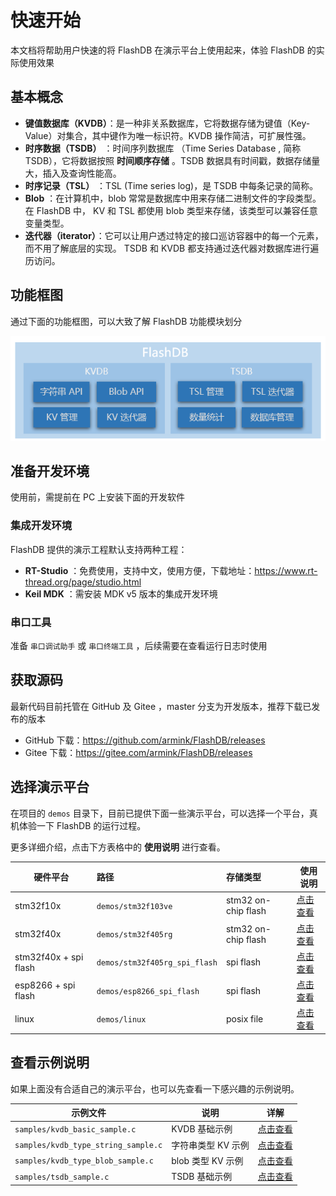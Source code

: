 # 快速开始

本文档将帮助用户快速的将 FlashDB 在演示平台上使用起来，体验 FlashDB 的实际使用效果

## 基本概念

- **键值数据库（KVDB）**：是一种非关系数据库，它将数据存储为键值（Key-Value）对集合，其中键作为唯一标识符。KVDB 操作简洁，可扩展性强。
- **时序数据（TSDB）** ：时间序列数据库 （Time Series Database , 简称 TSDB），它将数据按照 **时间顺序存储** 。TSDB 数据具有时间戳，数据存储量大，插入及查询性能高。
- **时序记录（TSL）** ：TSL (Time series log)，是 TSDB 中每条记录的简称。
- **Blob** ：在计算机中，blob 常常是数据库中用来存储二进制文件的字段类型。在 FlashDB 中， KV 和 TSL 都使用 blob 类型来存储，该类型可以兼容任意变量类型。
- **迭代器（iterator）**：它可以让用户透过特定的接口巡访容器中的每一个元素，而不用了解底层的实现。 TSDB 和 KVDB 都支持通过迭代器对数据库进行遍历访问。

## 功能框图

通过下面的功能框图，可以大致了解 FlashDB 功能模块划分

![flashdb_framework](_media/flashdb_framework.png)

## 准备开发环境

使用前，需提前在 PC 上安装下面的开发软件

### 集成开发环境

FlashDB 提供的演示工程默认支持两种工程： 

- **RT-Studio** ：免费使用，支持中文，使用方便，下载地址：https://www.rt-thread.org/page/studio.html
- **Keil MDK** ：需安装 MDK v5 版本的集成开发环境

### 串口工具

准备 `串口调试助手` 或 `串口终端工具` ，后续需要在查看运行日志时使用

## 获取源码

最新代码目前托管在 GitHub 及 Gitee ，master 分支为开发版本，推荐下载已发布的版本

- GitHub 下载：https://github.com/armink/FlashDB/releases
- Gitee 下载：https://gitee.com/armink/FlashDB/releases

## 选择演示平台

在项目的 `demos` 目录下，目前已提供下面一些演示平台，可以选择一个平台，真机体验一下 FlashDB 的运行过程。

更多详细介绍，点击下方表格中的 **使用说明** 进行查看。

| 硬件平台              | 路径                          | 存储类型            | 使用说明                                        |
| --------------------- | :---------------------------- | :------------------ | ----------------------------------------------- |
| stm32f10x             | `demos/stm32f103ve`           | stm32 on-chip flash | [点击查看](zh-cn/demo-stm32f103ve.md)           |
| stm32f40x             | `demos/stm32f405rg`           | stm32 on-chip flash | [点击查看](zh-cn/demo-stm32f405rg.md)           |
| stm32f40x + spi flash | `demos/stm32f405rg_spi_flash` | spi flash           | [点击查看](zh-cn/demo-stm32f405rg-spi-flash.md) |
| esp8266 + spi flash   | `demos/esp8266_spi_flash`     | spi flash           | [点击查看](zh-cn/demo-esp8266-spi-flash.md)     |
| linux                 | `demos/linux`                 | posix file          | [点击查看](zh-cn/demo-linux.md)                 |

## 查看示例说明

如果上面没有合适自己的演示平台，也可以先查看一下感兴趣的示例说明。

| 示例文件                            | 说明               | 详解                                      |
| ----------------------------------- | ------------------ | ----------------------------------------- |
| `samples/kvdb_basic_sample.c`       | KVDB 基础示例      | [点击查看](zh-cn/sample-kvdb-basic)       |
| `samples/kvdb_type_string_sample.c` | 字符串类型 KV 示例 | [点击查看](zh-cn/sample-kvdb-type-string) |
| `samples/kvdb_type_blob_sample.c`   | blob 类型 KV 示例  | [点击查看](zh-cn/sample-kvdb-type-blob)   |
| `samples/tsdb_sample.c`             | TSDB 基础示例      | [点击查看](zh-cn/sample-tsdb-basic)       |

